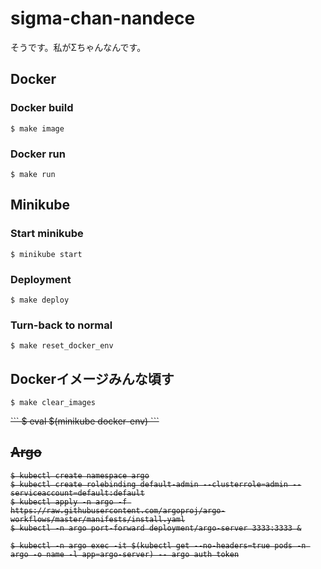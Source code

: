 # sigma-chan-nandece
そうです。私がΣちゃんなんです。

## Docker
### Docker build
```
$ make image
```

### Docker run

```
$ make run
```

## Minikube

### Start minikube

```
$ minikube start
```

### Deployment

```
$ make deploy
```

### Turn-back to normal 

```
$ make reset_docker_env
```

## Dockerイメージみんな頃す

```
$ make clear_images
```

<strike>
```
$ eval $(minikube docker-env)
```

## Argo

```
$ kubectl create namespace argo
$ kubectl create rolebinding default-admin --clusterrole=admin --serviceaccount=default:default
$ kubectl apply -n argo -f https://raw.githubusercontent.com/argoproj/argo-workflows/master/manifests/install.yaml
$ kubectl -n argo port-forward deployment/argo-server 3333:3333 &
```

```
$ kubectl -n argo exec -it $(kubectl get --no-headers=true pods -n argo -o name -l app=argo-server) -- argo auth token
```
</strike>
